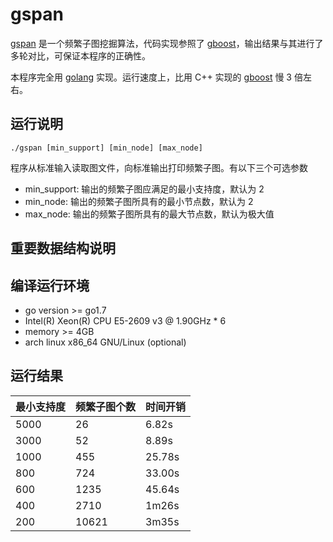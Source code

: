gspan
===

[gspan](http://www.cs.ucsb.edu/~xyan/software/gSpan.htm) 是一个频繁子图挖掘算法，代码实现参照了 [gboost](http://www.nowozin.net/sebastian/gboost/)，输出结果与其进行了多轮对比，可保证本程序的正确性。

本程序完全用 [golang](golang.org) 实现。运行速度上，比用 C++ 实现的 [gboost](http://www.nowozin.net/sebastian/gboost/) 慢 3 倍左右。

运行说明
---
```
./gspan [min_support] [min_node] [max_node]
```

程序从标准输入读取图文件，向标准输出打印频繁子图。有以下三个可选参数

* min_support: 输出的频繁子图应满足的最小支持度，默认为 2
* min_node: 输出的频繁子图所具有的最小节点数，默认为 2
* max_node: 输出的频繁子图所具有的最大节点数，默认为极大值

重要数据结构说明
---

编译运行环境
---
* go version >= go1.7
* Intel(R) Xeon(R) CPU E5-2609 v3 @ 1.90GHz * 6
* memory >= 4GB
* arch linux x86_64 GNU/Linux (optional)

运行结果
---
| 最小支持度 | 频繁子图个数 | 时间开销 |
| --- | --- | --- |
| 5000 | 26 | 6.82s |                                                                                                                                                                                              
| 3000 | 52 | 8.89s |
| 1000 | 455 | 25.78s |
| 800 | 724 | 33.00s |
| 600 | 1235 | 45.64s |
| 400 | 2710 | 1m26s |
| 200 | 10621 | 3m35s |
